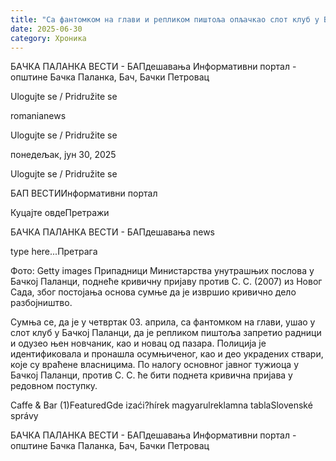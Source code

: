 ```yaml
---
title: "Са фантомком на глави и репликом пиштоља опљачкао слот клуб у Бачкој Паланци"
date: 2025-06-30
category: Хроника
---
```


БАЧКА ПАЛАНКА ВЕСТИ - БАПдешавања Информативни портал - општине Бачка Паланка, Бач, Бачки Петровац

Ulogujte se / Pridružite se

romanianews

Ulogujte se / Pridružite se

понедељак, јун 30, 2025

Ulogujte se / Pridružite se

БАП ВЕСТИИнформативни портал

Куцајте овдеПретражи

БАЧКА ПАЛАНКА ВЕСТИ - БАПдешавања news

type here...Претрага

Фото: Getty images
            Припадници Министарства унутрашњих послова у Бачкој Паланци, поднеће кривичну пријаву против С. С. (2007) из Новог Сада, због постојања основа сумње да је извршио кривично дело разбојништво.

Сумња се, да је у четвртак 03. априла, са фантомком на глави, ушао у слот клуб у Бачкој Паланци, да је репликом пиштоља запретио радници и одузео њен новчаник, као и новац од пазара.
Полиција је идентификовала и пронашла осумњиченог, као и део украдених ствари, које су враћене власницима.
По налогу основног јавног тужиоца у Бачкој Паланци, против С. С. ће бити поднета кривична пријава у редовном поступку.

Caffe & Bar (1)FeaturedGde izaći?hírek magyarulreklamna tablaSlovenské správy

БАЧКА ПАЛАНКА ВЕСТИ - БАПдешавања Информативни портал - општине Бачка Паланка, Бач, Бачки Петровац
